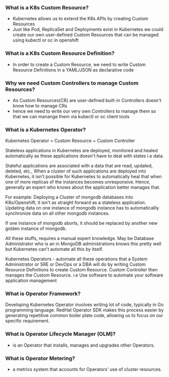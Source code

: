 ### What is a K8s Custom Resource?
 - Kubernetes allows us to extend the K8s APIs by creating Custom Resources
 - Just like Pod, ReplicaSet and Deployments exist in Kubernetes we could create our own user-defined Custom Resources
   that can be managed using kubectl or oc in openshift

### What is a K8s Custom Resource Definition?
 - In order to create a Custom Resource, we need to write Custom Resource Definitions in a YAML/JSON as declarative code

### Why we need Custom Controllers to manage Custom Resources?
 - As Custom Resources(CR) are user-defined built-in Controllers doesn't know how to manage CRs 
 - hence we need to write our very own Controllers to manage them so that we can manange them via 
   kubectl or oc client tools

### What is a Kubernetes Operator?
Kubernetes Operator = Custom Resource + Custom Controller

Stateless applications in Kubernetes are deployed, monitored and healed automatically as these applications doesn't have to deal with states i.e data.

Stateful applications are associated with a data that are read, updated, deleted, etc.,
When a cluster of such applications are deployed into Kubernetes, it isn't possible for Kubernetes to automatically
heal that when one of more replicas of the instances becomes unresponsive.  Hence, generally an expert who knows about the application better manages that.

For example: 
   Deploying a Cluster of mongodb databases into K8s/Openshift, it isn't as straight forward as a stateless application.  
   Updating data on one instance of mongodb instance has to automaticallly synchronize data on all other mongodb
   instances.

   If one instance of mongodb aborts, it should be replaced by another new golden instance of mongodb.

All these stuffs, requires a manual expert knowledge. May be Database Administrator who is an in MongoDB administrations knows this pretty well but Kubernetes can't automate all this by itself.  

Kubernetes Operators - automate all these operations that a System Administrator or SRE or DevOps or a DBA will do by writing Custom Resource Definitions to create Custom Resource.  Custom Controller then manages the Custom Resource.
i.e Use software to automate your software application management

### What is Operator Framework?
Developing Kubernetes Operator involves writing lot of code, typically in Go programming language.  RedHat Operator SDK makes this process easier by generating repetitive common boiler plate code, allowing us to focus on our specific requirement. 

### What is Operator Lifecycle Manager (OLM)?
 - is an Operator that installs, manages and upgrades other Operators.

### What is Operator Metering?
 - a metrics system that accounts for Operators' use of cluster resources.
